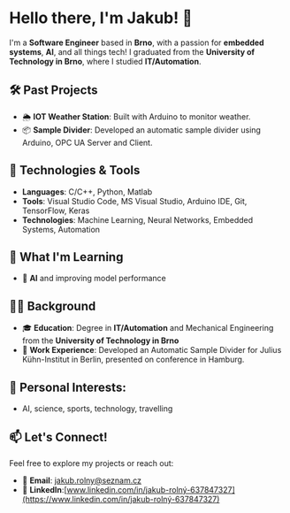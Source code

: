 # Hello there, I'm Jakub! 👋

I'm a **Software Engineer** based in **Brno**, with a passion for **embedded systems**, **AI**, and all things tech! I graduated from the **University of Technology in Brno**, where I studied **IT/Automation**.

## 🛠️ Past Projects
- 🌦️ **IOT Weather Station**: Built with Arduino to monitor weather.
- 📦 **Sample Divider**: Developed an automatic sample divider using Arduino, OPC UA Server and Client.
  
## 🔧 Technologies & Tools
- **Languages**: C/C++, Python, Matlab
- **Tools**: Visual Studio Code, MS Visual Studio, Arduino IDE, Git, TensorFlow, Keras
- **Technologies**: Machine Learning, Neural Networks, Embedded Systems, Automation

## 🌱 What I'm Learning
- 🧠 **AI** and improving model performance

## 👨‍🎓 Background
- 🎓 **Education**: Degree in **IT/Automation** and Mechanical Engineering from the **University of Technology in Brno**
- 💼 **Work Experience**: Developed an Automatic Sample Divider for Julius Kühn-Institut in Berlin, presented on conference in Hamburg.

## 🚀 Personal Interests:
- AI, science, sports, technology, travelling

## 📫 Let's Connect!
Feel free to explore my projects or reach out:

- 📧 **Email**: [jakub.rolny@seznam.cz](mailto:jakub.rolny@seznam.cz)
- 💼 **LinkedIn**:[www.linkedin.com/in/jakub-rolný-637847327](https://www.linkedin.com/in/jakub-rolný-637847327)
